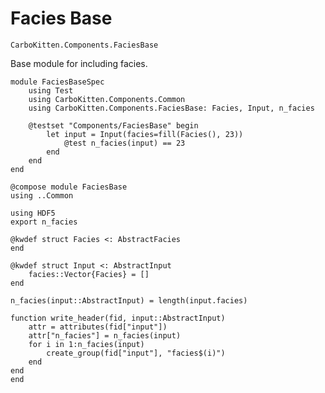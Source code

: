 # Facies Base

```component-dag
CarboKitten.Components.FaciesBase
```

Base module for including facies.

``` {.julia file=test/Components/FaciesBaseSpec.jl}
module FaciesBaseSpec
    using Test
    using CarboKitten.Components.Common
    using CarboKitten.Components.FaciesBase: Facies, Input, n_facies

    @testset "Components/FaciesBase" begin
        let input = Input(facies=fill(Facies(), 23))
            @test n_facies(input) == 23
        end
    end
end
```

``` {.julia file=src/Components/FaciesBase.jl}
@compose module FaciesBase
using ..Common

using HDF5
export n_facies

@kwdef struct Facies <: AbstractFacies
end

@kwdef struct Input <: AbstractInput
    facies::Vector{Facies} = []
end

n_facies(input::AbstractInput) = length(input.facies)

function write_header(fid, input::AbstractInput)
    attr = attributes(fid["input"])
    attr["n_facies"] = n_facies(input)
    for i in 1:n_facies(input)
        create_group(fid["input"], "facies$(i)")
    end
end
end
```
